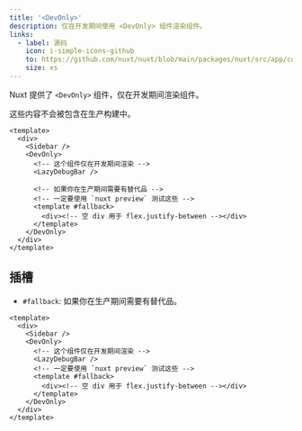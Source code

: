 ```yaml
---
title: '<DevOnly>'
description: 仅在开发期间使用 <DevOnly> 组件渲染组件。
links:
  - label: 源码
    icon: i-simple-icons-github
    to: https://github.com/nuxt/nuxt/blob/main/packages/nuxt/src/app/components/dev-only.ts
    size: xs
---
```


Nuxt 提供了 `<DevOnly>` 组件，仅在开发期间渲染组件。

这些内容不会被包含在生产构建中。

```vue [pages/example.vue]
<template>
  <div>
    <Sidebar />
    <DevOnly>
      <!-- 这个组件仅在开发期间渲染 -->
      <LazyDebugBar />

      <!-- 如果你在生产期间需要有替代品 -->
      <!-- 一定要使用 `nuxt preview` 测试这些 -->
      <template #fallback>
        <div><!-- 空 div 用于 flex.justify-between --></div>
      </template>
    </DevOnly>
  </div>
</template>
```

## 插槽

- `#fallback`: 如果你在生产期间需要有替代品。

```vue
<template>
  <div>
    <Sidebar />
    <DevOnly>
      <!-- 这个组件仅在开发期间渲染 -->
      <LazyDebugBar />
      <!-- 一定要使用 `nuxt preview` 测试这些 -->
      <template #fallback>
        <div><!-- 空 div 用于 flex.justify-between --></div>
      </template>
    </DevOnly>
  </div>
</template>
```
